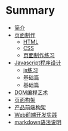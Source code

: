 # Summary

* [简介](README.md)
* [页面制作](Page/indexmd.md)
   * [HTML](Page/htmlmd.md)
   * [CSS](Page/cssmd.md)
   * [页面制作练习](Page/pageexercisemd.md)
* [Javascript程序设计](JS/javascriptmd.md)
   * [js练习](JS/jsexercisemd.md)
   * 基础篇
   * 基础篇
* [DOM编程艺术](dommd.md)
* [页面构架](pageframeworkmd.md)
* [产品前端构架](productframeworkmd.md)
* [Web前端开发实践](practicemd.md)
* [markdown语法说明](markdown.md)

